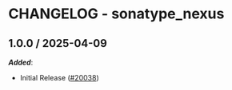 # CHANGELOG - sonatype_nexus

<!-- towncrier release notes start -->

## 1.0.0 / 2025-04-09

***Added***:

* Initial Release ([#20038](https://github.com/DataDog/integrations-core/pull/20038))
